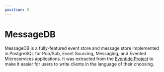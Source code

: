 ```yaml
---
position: 5
---
```


# MessageDB

MessageDB is a fully-featured event store and message store implemented in PostgreSQL for Pub/Sub, Event Sourcing,
Messaging, and Evented Microservices applications. It was extracted from
the [Eventide Project](http://docs.eventide-project.org/) to make it easier for users to write clients in the language
of their choosing.
